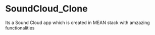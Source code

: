 # SoundCloud_Clone
Its a Sound Cloud app which is created in MEAN stack with amzazing functionalities
